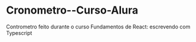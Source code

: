 # Cronometro--Curso-Alura
Contrometro feito durante o curso Fundamentos de React: escrevendo com Typescript
